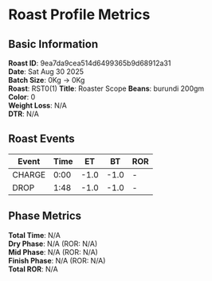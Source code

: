 # Roast Profile Metrics

## Basic Information
**Roast ID**: 9ea7da9cea514d6499365b9d68912a31  
**Date**: Sat Aug 30 2025  
**Batch Size**: 0Kg → 0Kg  
**Roast**: RST0(1)
**Title**: Roaster Scope
**Beans**: burundi 200gm  
**Color**: 0  
**Weight Loss**: N/A  
**DTR**: N/A  

## Roast Events

| Event | Time | ET | BT | ROR |
|-------|------|----|----|-----|
| CHARGE | 0:00 | -1.0 | -1.0 | - |
| DROP | 1:48 | -1.0 | -1.0 | - |

## Phase Metrics
**Total Time**: N/A  
**Dry Phase**: N/A (ROR: N/A)  
**Mid Phase**: N/A (ROR: N/A)  
**Finish Phase**: N/A (ROR: N/A)  
**Total ROR**: N/A  
